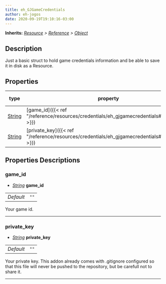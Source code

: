 ```yaml
---  
title: eh_GJGameCredentials  
author: eh-jogos  
date: 2020-09-19T19:10:16-03:00  
---  
```

**Inherits:** _[Resource](https://docs.godotengine.org/en/stable/classes/class_resource.html) > [Reference](https://docs.godotengine.org/en/stable/classes/class_reference.html) > [Object](https://docs.godotengine.org/en/stable/classes/class_object.html)_  
## Description  
 Just a basic struct to hold game credentials information and be able to save it in disk 
 as a Resource.
  
## Properties 
  
| type | property | default value |  
| ---- | -------- | ------------- |  
| [String](https://docs.godotengine.org/en/stable/classes/class_string.html) | [game_id]({{< ref "/reference/resources/credentials/eh_gjgamecredentials#game_id" >}}) |  |  
| [String](https://docs.godotengine.org/en/stable/classes/class_string.html) | [private_key]({{< ref "/reference/resources/credentials/eh_gjgamecredentials#private_key" >}}) |  |  
  
## Properties Descriptions  
  
### game_id 
- _[String](https://docs.godotengine.org/en/stable/classes/class_string.html)_ **game_id**  
  
| | |  
| - |:-:|  
| _Default_ | ` "" ` |  

 Your game id.
  
---------
### private_key 
- _[String](https://docs.godotengine.org/en/stable/classes/class_string.html)_ **private_key**  
  
| | |  
| - |:-:|  
| _Default_ | ` "" ` |  

 Your private key. This addon already comes with .gitignore configured so that this file will never
 be pushed to the repository, but be carefull not to share it.
  
---------

